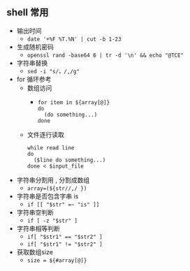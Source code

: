 ## shell 常用
- 输出时间
  - `date '+%F %T.%N' | cut -b 1-23`
- 生成随机密码
  - `openssl rand -base64 6 | tr -d '\n' && echo "@TCE"`
- 字符串替换
  - `sed -i "s/，/,/g"`
- for 循环参考
  - 数组访问
    - ``` shell
      for item in ${array[@]}
      do
        (do something...)
      done
      ```
  - 文件逐行读取
    ``` shell
    while read line
    do
      ($line do something...)
    done < $input_file
    ```
- 字符串分割用 , 分割成数组
  - `array=(${str//,/ })`
- 字符串是否包含字串 is
  - `if [[ "$str" =~ "is" ]]`
- 字符串空判断
  - `if [ -z "$str" ]`
- 字符串相等判断
  - `if[ "$str1" == "$str2" ]`
  - `if[ "$str1" != "$str2" ]`
- 获取数组size
  - `size = ${#array[@]}`
